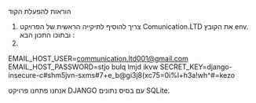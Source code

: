 הוראות להפעלת הקוד 
1. צריך להוסיף לתיקייה הראשית של הפרויקט Comunication.LTD את הקובץ env. ובתוכו התכון הבא :
2. 
EMAIL_HOST_USER=communication.ltd001@gmail.com
EMAIL_HOST_PASSWORD=stjo bulq lmjd ikvw
SECRET_KEY=django-insecure-c#shm5jvn-sxms#7+e_b@gi3j8(xc75=0i%l+h3a!wh^#=kezo

   אנחנו פתחנו פרויקט DJANGO עם בסיס נתונים SQLite.
   

